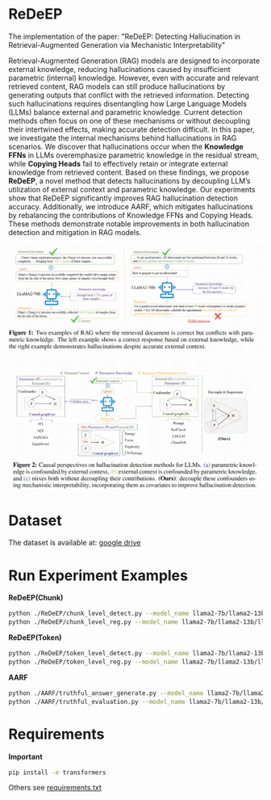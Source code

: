 # ReDeEP

The implementation of the paper: "ReDeEP: Detecting Hallucination in Retrieval-Augmented Generation via Mechanistic Interpretability"

Retrieval-Augmented Generation (RAG) models are designed to incorporate external knowledge, reducing hallucinations caused by insufficient parametric (internal) knowledge. However, even with accurate and relevant retrieved content, RAG models can still produce hallucinations by generating outputs that conflict with the retrieved information. Detecting such hallucinations requires disentangling how Large Language Models (LLMs) balance external and parametric knowledge. Current detection methods often focus on one of these mechanisms or without decoupling their intertwined effects, making accurate detection difficult. In this paper, we investigate the internal mechanisms behind hallucinations in RAG scenarios. We discover that hallucinations occur when the **Knowledge FFNs** in LLMs overemphasize parametric knowledge in the residual stream, while **Copying Heads** fail to effectively retain or integrate external knowledge from retrieved content. Based on these findings, we propose **ReDeEP**, a novel method that detects hallucinations by decoupling LLM’s utilization of external context and parametric knowledge. Our experiments show that ReDeEP significantly improves RAG hallucination detection accuracy. Additionally, we introduce AARF, which mitigates hallucinations by rebalancing the contributions of Knowledge FFNs and Copying Heads. These methods demonstrate notable improvements in both hallucination detection and mitigation in RAG models.


![RAG Hallucination Examples.](figs/intro.png "RAG Hallucination Examples.")

![Causal Analysis of Related Work.](figs/related_work.png "Causal Analysis of Related Work.")





# Dataset
The dataset is available at: [google drive](https://drive.google.com/file/d/1xUNt4bcAeanNq60MpAL5I4vpNTLi2d0o/view?usp=sharing)

# Run Experiment Examples

**ReDeEP(Chunk)**
```bash
python ./ReDeEP/chunk_level_detect.py --model_name llama2-7b/llama2-13b/llama3-8b --dataset ragtruth/dolly
python ./ReDeEP/chunk_level_reg.py --model_name llama2-7b/llama2-13b/llama3-8b --dataset ragtruth/dolly
```

**ReDeEP(Token)**
```bash
python ./ReDeEP/token_level_detect.py --model_name llama2-7b/llama2-13b/llama3-8b --dataset ragtruth/dolly
python ./ReDeEP/token_level_reg.py --model_name llama2-7b/llama2-13b/llama3-8b --dataset ragtruth/dolly
```

**AARF**
```bash
python ./AARF/truthful_answer_generate.py --model_name llama2-7b/llama2-13b/llama3-8b --AARF (baseline without AARF)
python ./AARF/truthful_evaluation.py --model_name llama2-7b/llama2-13b/llama3-8b
```

# Requirements

**Important**
```bash
pip install -e transformers 
```

Others see [requirements.txt](requirements.txt)


